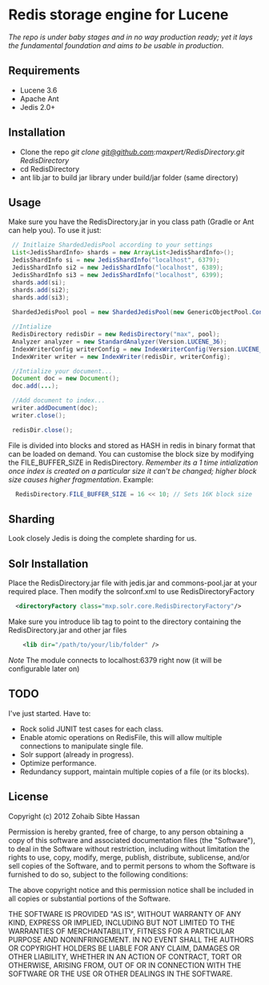 Redis storage engine for Lucene 
===============================

_The repo is under baby stages and in no way production ready; yet it lays the fundamental foundation and aims to be usable in production_. 


Requirements
------------

* Lucene 3.6
* Apache Ant
* Jedis 2.0+

Installation
------------

*   Clone the repo _git clone git@github.com:maxpert/RedisDirectory.git RedisDirectory_
*   cd RedisDirectory
*   ant lib.jar to build jar library under build/jar folder (same directory)

Usage
-----

 Make sure you have the RedisDirectory.jar in you class path (Gradle or Ant can help you). To use it just:

```java
 // Initlaize ShardedJedisPool according to your settings
 List<JedisShardInfo> shards = new ArrayList<JedisShardInfo>();
 JedisShardInfo si = new JedisShardInfo("localhost", 6379);
 JedisShardInfo si2 = new JedisShardInfo("localhost", 6389);
 JedisShardInfo si3 = new JedisShardInfo("localhost", 6399);
 shards.add(si);
 shards.add(si2);
 shards.add(si3);
 
 ShardedJedisPool pool = new ShardedJedisPool(new GenericObjectPool.Config(), shards);

 //Intialize 
 RedisDirectory redisDir = new RedisDirectory("max", pool);
 Analyzer analyzer = new StandardAnalyzer(Version.LUCENE_36);
 IndexWriterConfig writerConfig = new IndexWriterConfig(Version.LUCENE_36, analyzer);
 IndexWriter writer = new IndexWriter(redisDir, writerConfig);

 //Intialize your document...
 Document doc = new Document();
 doc.add(...);

 //Add document to index...
 writer.addDocument(doc);
 writer.close();

 redisDir.close();
```

File is divided into blocks and stored as HASH in redis in binary format that can be loaded on demand. You can customise the block size by modifying the FILE_BUFFER_SIZE in RedisDirectory. *Remember its a 1 time intialization once index is created on a particular size it can't be changed; higher block size causes higher fragmentation*. Example:

```java
  RedisDirectory.FILE_BUFFER_SIZE = 16 << 10; // Sets 16K block size
```

Sharding
--------

 Look closely Jedis is doing the complete sharding for us.

Solr Installation
-----------------

 Place the RedisDirectory.jar file with jedis.jar and commons-pool.jar at your required place. Then modify the solrconf.xml to use RedisDirectoryFactory

```xml
  <directoryFactory class="mxp.solr.core.RedisDirectoryFactory"/>
```

Make sure you introduce lib tag to point to the directory containing the RedisDirectory.jar and other jar files

```xml
    <lib dir="/path/to/your/lib/folder" />
```

 *Note* The module connects to localhost:6379 right now (it will be configurable later on)

TODO
----

I've just started. Have to:

*   Rock solid JUNIT test cases for each class.
*   Enable atomic operations on RedisFile, this will allow multiple connections to manipulate single file.
*   Solr support (already in progress).
*   Optimize performance.
*   Redundancy support, maintain multiple copies of a file (or its blocks).



## License

Copyright (c) 2012 Zohaib Sibte Hassan

Permission is hereby granted, free of charge, to any person
obtaining a copy of this software and associated documentation
files (the "Software"), to deal in the Software without
restriction, including without limitation the rights to use,
  copy, modify, merge, publish, distribute, sublicense, and/or sell
  copies of the Software, and to permit persons to whom the
  Software is furnished to do so, subject to the following
  conditions:

  The above copyright notice and this permission notice shall be
  included in all copies or substantial portions of the Software.

  THE SOFTWARE IS PROVIDED "AS IS", WITHOUT WARRANTY OF ANY KIND,
  EXPRESS OR IMPLIED, INCLUDING BUT NOT LIMITED TO THE WARRANTIES
  OF MERCHANTABILITY, FITNESS FOR A PARTICULAR PURPOSE AND
  NONINFRINGEMENT. IN NO EVENT SHALL THE AUTHORS OR COPYRIGHT
  HOLDERS BE LIABLE FOR ANY CLAIM, DAMAGES OR OTHER LIABILITY,
  WHETHER IN AN ACTION OF CONTRACT, TORT OR OTHERWISE, ARISING
  FROM, OUT OF OR IN CONNECTION WITH THE SOFTWARE OR THE USE OR
  OTHER DEALINGS IN THE SOFTWARE.

